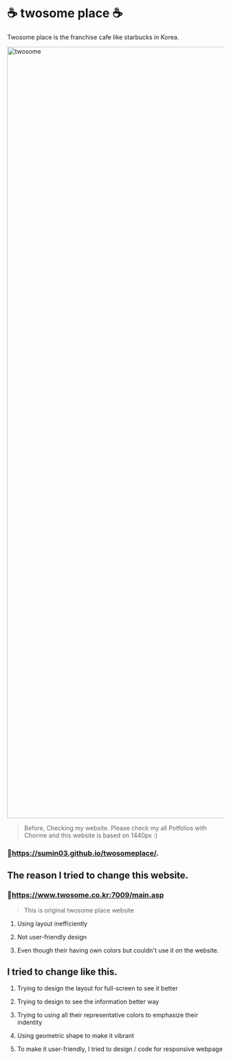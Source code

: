 # ☕️ twosome place ☕️
Twosome place is the franchise cafe like starbucks in Korea. 

<img width="1791" alt="twosome" src="https://user-images.githubusercontent.com/77384682/106617878-559f0100-65b2-11eb-8353-ac6d7b022dc8.png">

>Before, Checking my website. Please check my all Potfolios with Chorme and this website is based on 1440px :) 

### 📍https://sumin03.github.io/twosomeplace/. 


## The reason I tried to change this website. 

### 📍https://www.twosome.co.kr:7009/main.asp 
> This is original twosome place website 

1. Using layout inefficiently

2. Not user-friendly design

3. Even though their having own colors but couldn't use it on the website. 


## I tried to change like this. 

1. Trying to design the layout for full-screen to see it better 

2. Trying to design to see the information better way 

3. Trying to using all their representative colors to emphasize their indentity

4. Using geometric shape to make it vibrant

5. To make it user-friendly, I tried to design / code for responsive webpage 







 


 










